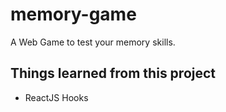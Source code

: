 # memory-game

A Web Game to test your memory skills.

## Things learned from this project

- ReactJS Hooks
